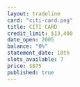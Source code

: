 ```yaml
---
layout: tradeline
card: "citi-card.png"
title: CITI CARD
credit_limit: $13,400
date_open: 2005
balance: "0%"
statement_date: 10th
slots_available: 7
price: $875
published: true
---
```


